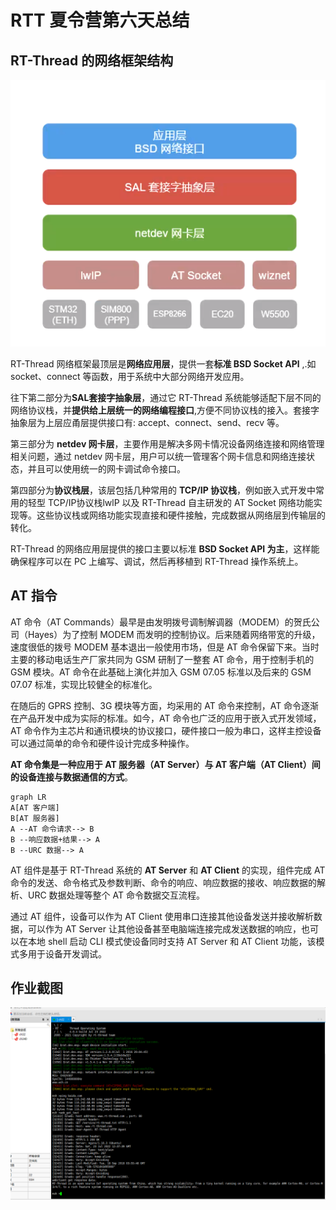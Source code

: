 # RTT 夏令营第六天总结

## RT-Thread 的网络框架结构

![网络框架](.\assets\image-20220723202409729.png)

RT-Thread 网络框架最顶层是**网络应用层**，提供一套**标准 BSD Socket APl** ,.如 socket、connect 等函数，用于系统中大部分网络开发应用。

往下第二部分为**SAL套接字抽象层**，通过它 RT-Thread 系统能够适配下层不同的网络协议栈，并**提供给上层统一的网络编程接口**,方便不同协议栈的接入。套接字抽象层为上层应甬层提供接口有: accept、connect、send、recv 等。

第三部分为 **netdev 网卡层**，主要作用是解决多网卡情况设备网络连接和网络管理相关问题，通过 netdev 网卡层，用户可以统一管理客个网卡信息和网络连接状态，并且可以使用统一的网卡调试命令接口。

第四部分为**协议栈层**，该层包括几种常用的 **TCP/IP 协议栈**，例如嵌入式开发中常用的轻型 TCP/IP协议栈lwlP 以及 RT-Thread 自主研发的 AT Socket 网络功能实现等。这些协议栈或网络功能实现直接和硬件接触，完成数据从网络层到传输层的转化。

RT-Thread 的网络应用层提供的接口主要以标准 **BSD Socket API 为主**，这样能确保程序可以在 PC 上编写、调试，然后再移植到 RT-Thread 操作系统上。

## AT 指令

AT 命令（AT Commands）最早是由发明拨号调制解调器（MODEM）的贺氏公司（Hayes）为了控制 MODEM 而发明的控制协议。后来随着网络带宽的升级，速度很低的拨号 MODEM 基本退出一般使用市场，但是 AT 命令保留下来。当时主要的移动电话生产厂家共同为 GSM 研制了一整套 AT 命令，用于控制手机的 GSM 模块。AT 命令在此基础上演化并加入 GSM 07.05 标准以及后来的 GSM 07.07 标准，实现比较健全的标准化。

在随后的 GPRS 控制、3G 模块等方面，均采用的 AT 命令来控制，AT 命令逐渐在产品开发中成为实际的标准。如今，AT 命令也广泛的应用于嵌入式开发领域，AT 命令作为主芯片和通讯模块的协议接口，硬件接口一般为串口，这样主控设备可以通过简单的命令和硬件设计完成多种操作。

**AT 命令集是一种应用于 AT 服务器（AT Server）与 AT 客户端（AT Client）间的设备连接与数据通信的方式**。

```mermaid
graph LR
A[AT 客户端]
B[AT 服务器]
A --AT 命令请求--> B
B --响应数据+结果--> A
B --URC 数据--> A
```

AT 组件是基于 RT-Thread 系统的 **AT Server** 和 **AT Client** 的实现，组件完成 AT 命令的发送、命令格式及参数判断、命令的响应、响应数据的接收、响应数据的解析、URC 数据处理等整个 AT 命令数据交互流程。

通过 AT 组件，设备可以作为 AT Client 使用串口连接其他设备发送并接收解析数据，可以作为 AT Server 让其他设备甚至电脑端连接完成发送数据的响应，也可以在本地 shell 启动 CLI 模式使设备同时支持 AT Server 和 AT Client 功能，该模式多用于设备开发调试。

## 作业截图

![work](.\assets\image-20220723203830992.png)